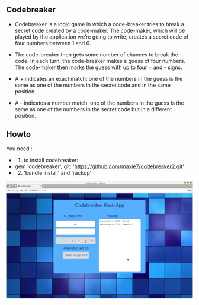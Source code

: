 ## Codebreaker
* Codebreaker is a logic game in which a code-breaker tries to break a secret code created by a code-maker. The code-maker, which will be played by the application we’re going to write, creates a secret code of four numbers between 1 and 6.

* The code-breaker then gets some number of chances to break the code. In each turn, the code-breaker makes a guess of four numbers. The code-maker then marks the guess with up to four + and - signs.

* A + indicates an exact match: one of the numbers in the guess is the same as one of the numbers in the secret code and in the same position.

* A - indicates a number match: one of the numbers in the guess is the same as one of the numbers in the secret code but in a different position.

## Howto

You need :
* 1) to install codebreaker:
* gem 'codebreaker', git: 'https://github.com/maxie7/codebreaker2.git'
* 2) 'bundle install' and 'rackup'

![Screen](https://raw.githubusercontent.com/maxie7/ScreensWork/master/rackapp/rackapp.png)
